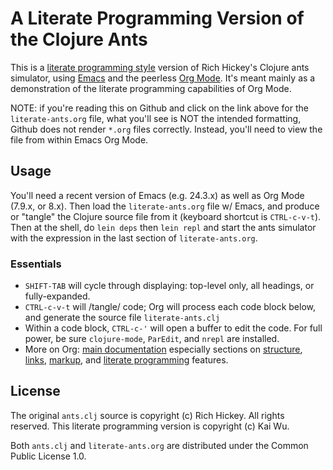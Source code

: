 # A Literate Programming Version of the Clojure Ants

This is a [literate programming style](https://github.com/adam-p/markdown-here/wiki/Markdown-Cheatsheet) version of Rich Hickey's Clojure ants simulator, using [Emacs](http://www.gnu.org/software/emacs/) and the peerless [Org Mode](http://orgmode.org/).  It's meant mainly as a demonstration of the literate programming capabilities of Org Mode.

NOTE: if you're reading this on Github and click on the link above for the `literate-ants.org` file, what you'll see is NOT the intended formatting, Github does not render `*.org` files correctly. Instead, you'll need to view the file from within Emacs Org Mode.


## Usage

You'll need a recent version of Emacs (e.g. 24.3.x) as well as Org Mode (7.9.x, or 8.x).  Then load the `literate-ants.org` file w/ Emacs, and produce or "tangle" the Clojure source file from it (keyboard shortcut is `CTRL-c-v-t`).  Then at the shell, do `lein deps` then `lein repl` and start the ants simulator with the expression in the last section of `literate-ants.org`.

### Essentials
- `SHIFT-TAB` will cycle through displaying: top-level only, all
  headings, or fully-expanded.
- `CTRL-c-v-t` will /tangle/ code; Org will process each code block
  below, and generate the source file `literate-ants.clj`
- Within a code block, `CTRL-c-'` will open a buffer to edit the
  code. For full power, be sure `clojure-mode`, `ParEdit`, and
  `nrepl` are installed.
- More on Org: [main documentation](http://orgmode.org/org.html) especially sections on [structure](http://orgmode.org/org.html#Document-Structure), [links](http://orgmode.org/org.html#Hyperlinks), [markup](http://orgmode.org/org.html#Markup), and [literate programming](http://orgmode.org/org.html#Working-With-Source-Code) features.


## License

The original `ants.clj` source is copyright (c) Rich Hickey.  All rights reserved.  This literate programming version is copyright (c) Kai Wu.

Both `ants.clj` and `literate-ants.org` are distributed under the Common Public License 1.0.
